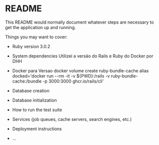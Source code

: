 # README

This README would normally document whatever steps are necessary to get the
application up and running.

Things you may want to cover:

* Ruby version
  3.0.2

* System dependencies
  Utilizei a versão do Rails e Ruby 
  do Docker por DHH
 * Docker para Versao
  docker volume create ruby-bundle-cache
  alias docked='docker run --rm -it -v ${PWD}:/rails -v ruby-bundle-cache:/bundle -p 3000:3000 ghcr.io/rails/cli'

* Database creation

* Database initialization

* How to run the test suite

* Services (job queues, cache servers, search engines, etc.)

* Deployment instructions

* ...
